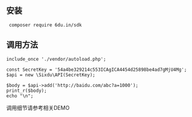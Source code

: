  安装
------------

~~~
 composer require 6du.in/sdk
~~~

调用方法
------------
~~~
include_once './vendor/autoload.php';

const SecretKey = '54a4be329214c553ICAgICA4454d25898be4ad7gMjU4Mg';
$api = new \Sixdu\API(SecretKey);

$body = $api->add('http://baidu.com/abc?a=1000');
print_r($body);
echo "\n";
~~~
调用细节请参考相关DEMO
